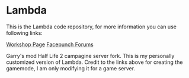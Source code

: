 # Lambda

This is the Lambda code repository, for more information you can use following links:

[Workshop Page](http://steamcommunity.com/sharedfiles/filedetails/?id=780244493)
[Facepunch Forums](https://facepunch.com/showthread.php?t=1537742)

Garry's mod Half Life 2 campagine server fork. This is my personally customized version of Lambda. Credit to the links above for creating the gamemode, I am only modifying it for a game server.
